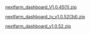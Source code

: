 
[nextfarm_dashboard_V1.0.45(1).zip](https://github.com/user-attachments/files/17060519/nextfarm_dashboard_V1.0.45.1.zip)





[nextfarm_dashboard_tv_v1.0.52(3d).zip](https://github.com/user-attachments/files/17444405/nextfarm_dashboard_tv_v1.0.52.3d.zip)







[nextfarm_dashboard_v1.0.52.zip](https://github.com/user-attachments/files/17338264/nextfarm_dashboard_v1.0.52.zip)
